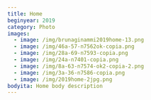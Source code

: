 ```yaml
---
title: Home
beginyear: 2019
category: Photo
images:
  - image: /img/brunaginammi2019home-13.png
  - image: /img/46a-57-n7562ok-copia.png
  - image: /img/28a-69-n7593-copia.png
  - image: /img/24a-n7401-copia.png
  - image: /img/8a-63-n7574-ok2-copia-2.png
  - image: /img/3a-36-n7586-copia.png
  - image: /img/2019home-2jpg.png
bodyita: Home body description
---
```

